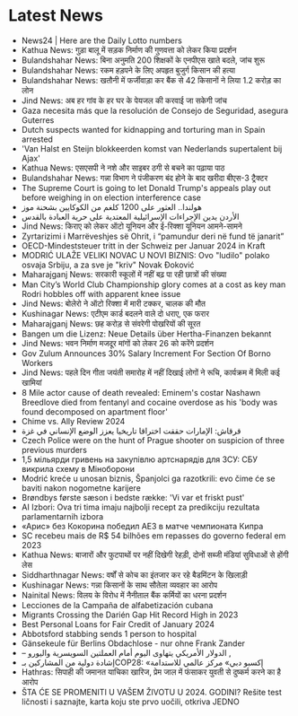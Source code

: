 # Latest News
-  News24 | Here are the Daily Lotto numbers
-  Kathua News: गुड़ा बालू में सड़क निर्माण की गुणवत्ता को लेकर किया प्रदर्शन
-  Bulandshahar News: बिना अनुमति 200 शिक्षकों के एनपीएस खाते बदले, जांच शुरू
-  Bulandshahar News: रकम हड़पने के लिए अपहृत बुजुर्ग किसान की हत्या
-  Bulandshahar News: खतौनी में फर्जीवाड़ा कर बैंक से 42 किसानों ने लिया 1.2 करोड़ का लोन
-  Jind News: अब हर गांव के हर घर के पेयजल की करवाई जा सकेगी जांच
-  Gaza necesita más que la resolución de Consejo de Seguridad, asegura Guterres
-  Dutch suspects wanted for kidnapping and torturing man in Spain arrested
-  'Van Halst en Steijn blokkeerden komst van Nederlands supertalent bij Ajax'
-  Kathua News: एसएसपी ने नशे और साइबर ठगी से बचने का पढ़ाया पाठ
-  Bulandshahar News: गन्ना विभाग ने पंजीकरण बंद होने के बाद खरीदा बीएस-3 ट्रैक्टर
-  The Supreme Court is going to let Donald Trump's appeals play out before weighing in on election interference case
-  هولندا.. العثور على 1200 كلغم من الكوكايين بشحنة موز
-  الأردن يدين الإجراءات الإسرائيلية المعتدية على حرية العبادة بالقدس
-  Jind News: किराए को लेकर ऑटो यूनियन और ई-रिक्शा यूनियन आमने-सामने
-  Zyrtarizimi i Marrëveshjes së Ohrit, i “pamundur deri në fund të janarit”
-  OECD-Mindeststeuer tritt in der Schweiz per Januar 2024 in Kraft
-  MODRIĆ ULAŽE VELIKI NOVAC U NOVI BIZNIS: Ovo "ludilo" polako osvaja Srbiju, a za sve je "kriv" Novak Đoković
-  Maharajganj News: सरकारी स्कूलों में नहीं बढ़ पा रही छात्रों की संख्या
-  Man City’s World Club Championship glory comes at a cost as key man Rodri hobbles off with apparent knee issue
-  Jind News: बोलेरो ने ऑटो रिक्शा में मारी टक्कर, चालक की मौत
-  Kushinagar News: एटीएम कार्ड बदलने वाले दो धराए, एक फरार
-  Maharajganj News: छह करोड़ से संवरेगी पोखरियों की सूरत
-  Bangen um die Lizenz: Neue Details über Hertha-Finanzen bekannt
-  Jind News: भवन निर्माण मजदूर मांगों को लेकर 26 को करेंगे प्रदर्शन
-  Gov Zulum Announces 30% Salary Increment For Section Of Borno Workers
-  Jind News: पहले दिन गीता जयंती समारोह में नहीं दिखाई लोगों ने रूचि, कार्यक्रम में मिली कई खामियां
-  8 Mile actor cause of death revealed: Eminem's costar Nashawn Breedlove died from fentanyl and cocaine overdose as his 'body was found decomposed on apartment floor'
-  Chime vs. Ally Review 2024
-  قرقاش: الإمارات حققت اختراقا تاريخيا يعزز الوضع الإنساني في غزة
-  Czech Police were on the hunt of Prague shooter on suspicion of three previous murders
-  1,5 мільярди гривень на закупівлю артснарядів для ЗСУ: СБУ викрила схему в Міноборони
-  Modrić kreće u unosan biznis, Španjolci ga razotkrili: evo čime će se baviti nakon nogometne karijere
-  Brøndbys første sæson i bedste række: 'Vi var et friskt pust'
-  AI Izbori: Ova tri tima imaju najbolji recept za predikciju rezultata parlamentarnih izbora
-  «Арис» без Кокорина победил АЕЗ в матче чемпионата Кипра
-  SC recebeu mais de R$ 54 bilhões em repasses do governo federal em 2023
-  Kathua News: बाजारों और फुटपाथों पर नहीं दिखेगी रेहड़ी, दोनों सब्जी मंडियां सुविधाओं से होंगी लेस
-  Siddharthnagar News: वर्षों से कोच का इंतजार कर रहे बैडमिंटन के खिलाड़ी
-  Kushinagar News: गन्ना किसानों के साथ सौतेला व्यवहार का आरोप
-  Nainital News: विलय के विरोध में नैनीताल बैंक कर्मियों का धरना प्रदर्शन
-  Lecciones de la Campaña de alfabetización cubana
-  Migrants Crossing the Darién Gap Hit Record High in 2023
-  Best Personal Loans for Fair Credit of January 2024
-  Abbotsford stabbing sends 1 person to hospital
-  Gänsekeule für Berlins Obdachlose - nur ohne Frank Zander
-  – الدولار الأمريكي يتهاوى اليوم أمام العملتين السويسرية واليورو ,
-  إشادة دولية من المشاركين بـCOP28: «إكسبو دبي» مركز عالمي للاستدامة
-  Hathras: सिपाही की जमानत याचिका खारिज, प्रेम जाल में फंसाकर युवती से दुष्कर्म करने का है आरोप
-  ŠTA ĆE SE PROMENITI U VAŠEM ŽIVOTU U 2024. GODINI? Rešite test ličnosti i saznajte, karta koju ste prvo uočili, otkriva JEDNO
